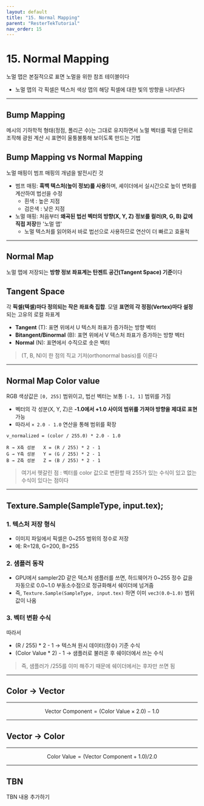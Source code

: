 ```yaml
---
layout: default
title: "15. Normal Mapping"
parent: "ResterTekTutorial"
nav_order: 15
---
```


# 15. Normal Mapping
노멀 맵은 본질적으로 표면 노멀을 위한 참조 테이블이다

- 노멀 맵의 각 픽셀은 텍스처 색상 맵의 해당 픽셀에 대한 빛의 방향을 나타낸다

---

## Bump Mapping
메시의 기하학적 형태(정점, 폴리곤 수)는 그대로 유지하면서 노멀 벡터를 픽셀 단위로 조작해 광원 계산 시 표면이 울퉁불퉁해 보이도록 만드는 기법

## Bump Mapping vs Normal Mapping
노멀 매핑이 범프 매핑의 개념을 발전시킨 것

- 범프 매핑: **흑백 텍스처(높이 정보)를 사용**하며, 셰이더에서 실시간으로 높이 변화를 계산하여 법선을 수정
  - 흰색 : 높은 지점
  - 검은색 : 낮은 지점 
- 노멀 매핑: 처음부터 **왜곡된 법선 벡터의 방향(X, Y, Z) 정보를 컬러(R, G, B) 값에 직접 저장**한 '노멀 맵'
  - 노멀 텍스처를 읽어와서 바로 법선으로 사용하므로 연산이 더 빠르고 효율적 

---

## Normal Map
노멀 맵에 저장되는 **방향 정보 좌표계는 탄젠트 공간(Tangent Space) 기준**이다

## Tangent Space
각 **픽셀(텍셀)마다 정의되는 작은 좌표축 집합**. 모델 **표면의 각 정점(Vertex)마다 설정**되는 고유의 로컬 좌표계

- **Tangent** (T): 표면 위에서 U 텍스처 좌표가 증가하는 방향 벡터
- **Bitangent/Binormal** (B): 표면 위에서 V 텍스처 좌표가 증가하는 방향 벡터
- **Normal** (N): 표면에서 수직으로 솟은 벡터

> (T, B, N)이 한 점의 직교 기저(orthonormal basis)를 이룬다

---

## Normal Map Color value
RGB 색상값은 `[0, 255]` 범위이고, 법선 벡터는 보통 `[-1, 1]` 범위를 가짐

- 벡터의 각 성분(X, Y, Z)은 **-1.0에서 +1.0 사이의 범위를 가져야 방향을 제대로 표현** 가능
- 따라서 `× 2.0 - 1.0` 연산을 통해 범위를 확장

```
v_normalized = (color / 255.0) * 2.0 - 1.0

R → X축 성분   X = (R / 255) * 2 - 1
G → Y축 성분   Y = (G / 255) * 2 - 1
B → Z축 성분   Z = (B / 255) * 2 - 1
```

> 여기서 헷갈린 점 : 벡터를 color 값으로 변환할 때 255가 있는 수식이 있고 없는 수식이 있다는 점이다

---

## Texture.Sample(SampleType, input.tex);
### 1. 텍스처 저장 형식
- 이미지 파일에서 픽셀은 0~255 범위의 정수로 저장
- 예: R=128, G=200, B=255

### 2. 샘플러 동작
- GPU에서 sampler2D 같은 텍스처 샘플러를 쓰면, 하드웨어가 0~255 정수 값을 자동으로 0.0~1.0 부동소수점으로 정규화해서 쉐이더에 넘겨줌
- 즉, `Texture.Sample(SampleType, input.tex)` 하면 이미 `vec3(0.0~1.0)` 범위 값이 나옴

### 3. 벡터 변환 수식
따라서

- (R / 255) * 2 - 1 → 텍스쳐 원시 데이터(정수) 기준 수식
- (Color Value * 2) - 1 → 샘플러로 불러온 후 쉐이더에서 쓰는 수식

> 즉, 샘플러가 /255를 이미 해주기 때문에 쉐이더에서는 후자만 쓰면 됨

---

## Color → Vector


---

$$ \text{Vector Component} = (\text{Color Value} × 2.0) − 1.0 $$

---

## Vector → Color

---

$$ \text{Color Value} = (\text{Vector Component} + 1.0) / 2.0 $$

---

## TBN
TBN 내용 추가하기
